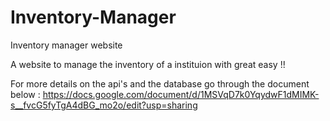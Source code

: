 # Inventory-Manager
Inventory manager website

A website to manage the inventory of a instituion with great easy !!

For more details on the api's and the database go through the document below :
https://docs.google.com/document/d/1MSVqD7k0YqydwF1dMIMK-s__fvcG5fyTgA4dBG_mo2o/edit?usp=sharing
